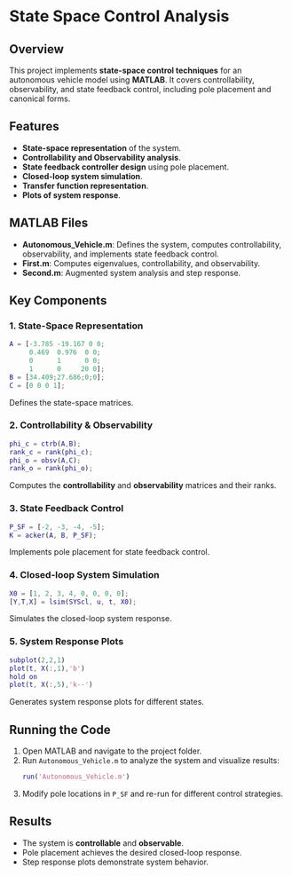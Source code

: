 # State Space Control Analysis

## Overview
This project implements **state-space control techniques** for an autonomous vehicle model using **MATLAB**. It covers controllability, observability, and state feedback control, including pole placement and canonical forms.

## Features
- **State-space representation** of the system.
- **Controllability and Observability analysis**.
- **State feedback controller design** using pole placement.
- **Closed-loop system simulation**.
- **Transfer function representation**.
- **Plots of system response**.

## MATLAB Files
- **Autonomous_Vehicle.m**: Defines the system, computes controllability, observability, and implements state feedback control.
- **First.m**: Computes eigenvalues, controllability, and observability.
- **Second.m**: Augmented system analysis and step response.

## Key Components
### 1. **State-Space Representation**
   ```matlab
   A = [-3.785 -19.167 0 0;
        0.469  0.976  0 0;
        0      1      0 0;
        1      0     20 0];
   B = [34.409;27.686;0;0];
   C = [0 0 0 1];
   ```
   Defines the state-space matrices.

### 2. **Controllability & Observability**
   ```matlab
   phi_c = ctrb(A,B);
   rank_c = rank(phi_c);
   phi_o = obsv(A,C);
   rank_o = rank(phi_o);
   ```
   Computes the **controllability** and **observability** matrices and their ranks.

### 3. **State Feedback Control**
   ```matlab
   P_SF = [-2, -3, -4, -5];
   K = acker(A, B, P_SF);
   ```
   Implements pole placement for state feedback control.

### 4. **Closed-loop System Simulation**
   ```matlab
   X0 = [1, 2, 3, 4, 0, 0, 0, 0];
   [Y,T,X] = lsim(SYScl, u, t, X0);
   ```
   Simulates the closed-loop system response.

### 5. **System Response Plots**
   ```matlab
   subplot(2,2,1)
   plot(t, X(:,1),'b')
   hold on
   plot(t, X(:,5),'k--')
   ```
   Generates system response plots for different states.

## Running the Code
1. Open MATLAB and navigate to the project folder.
2. Run `Autonomous_Vehicle.m` to analyze the system and visualize results:
   ```matlab
   run('Autonomous_Vehicle.m')
   ```
3. Modify pole locations in `P_SF` and re-run for different control strategies.

## Results
- The system is **controllable** and **observable**.
- Pole placement achieves the desired closed-loop response.
- Step response plots demonstrate system behavior.
